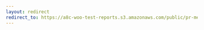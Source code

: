 ```yaml
---
layout: redirect
redirect_to: https://a8c-woo-test-reports.s3.amazonaws.com/public/pr-merge/38742/api/index.html
---
```

